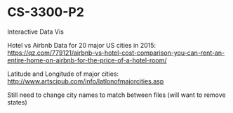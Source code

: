 # CS-3300-P2
Interactive Data Vis

Hotel vs Airbnb Data for 20 major US cities in 2015:
https://qz.com/779121/airbnb-vs-hotel-cost-comparison-you-can-rent-an-entire-home-on-airbnb-for-the-price-of-a-hotel-room/

Latitude and Longitude of major cities: http://www.artscipub.com/info/latlonofmajorcities.asp

Still need to change city names to match between files (will want to remove states)

